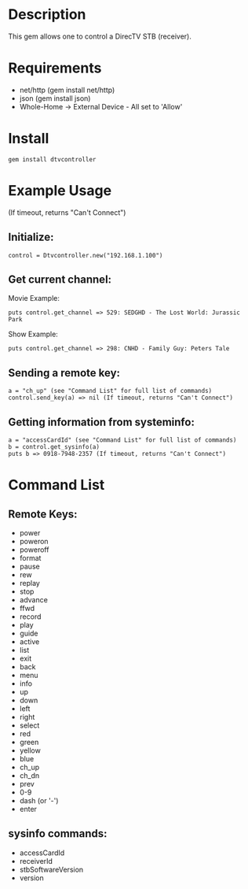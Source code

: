 Description
============
This gem allows one to control a DirecTV STB (receiver).

Requirements
============

+ net/http (gem install net/http)
+ json (gem install json)
+ Whole-Home -> External Device - All set to 'Allow'

Install
=======

	gem install dtvcontroller
	
Example Usage
=============
(If timeout, returns "Can't Connect")

Initialize:
-----------

	control = Dtvcontroller.new("192.168.1.100")

Get current channel:
--------------------

Movie Example:

	puts control.get_channel => 529: SEDGHD - The Lost World: Jurassic Park 
	
Show Example:

	puts control.get_channel => 298: CNHD - Family Guy: Peters Tale

Sending a remote key:
---------------------

	a = "ch_up" (see "Command List" for full list of commands)
	control.send_key(a) => nil (If timeout, returns "Can't Connect")

Getting information from systeminfo:
------------------------------------

	a = "accessCardId" (see "Command List" for full list of commands)
	b = control.get_sysinfo(a)
	puts b => 0918-7948-2357 (If timeout, returns "Can't Connect")

Command List
=============
Remote Keys:
------------
+ power
+ poweron
+ poweroff
+ format
+ pause
+ rew
+ replay
+ stop
+ advance
+ ffwd
+ record
+ play
+ guide
+ active
+ list
+ exit
+ back
+ menu
+ info
+ up
+ down
+ left
+ right
+ select
+ red
+ green
+ yellow
+ blue
+ ch_up
+ ch_dn
+ prev
+ 0-9
+ dash (or '-')
+ enter

sysinfo commands:
-----------------

+ accessCardId 
+ receiverId
+ stbSoftwareVersion
+ version
